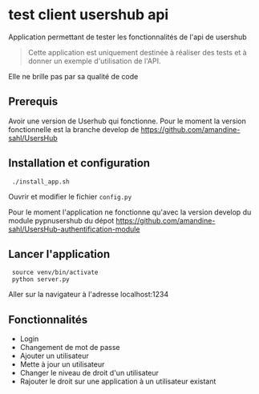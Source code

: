 # test client usershub api
Application permettant de tester les fonctionnalités de l'api de usershub

> Cette application est uniquement destinée à réaliser des tests et à donner un exemple d'utilisation de l'API. 

Elle ne brille pas par sa qualité de code

## Prerequis
Avoir une version de Userhub qui fonctionne.
Pour le moment la version fonctionnelle est la branche develop de https://github.com/amandine-sahl/UsersHub


## Installation et configuration

```
 ./install_app.sh
```

Ouvrir et modifier le fichier `config.py`

Pour le moment l'application ne fonctionne qu'avec la version develop du module pypnusershub du dépot https://github.com/amandine-sahl/UsersHub-authentification-module

## Lancer l'application

```
 source venv/bin/activate
 python server.py
```
Aller sur la navigateur à l'adresse localhost:1234


## Fonctionnalités

* Login
* Changement de mot de passe
* Ajouter un utilisateur
* Mette à jour un utilisateur
* Changer le niveau de droit d'un utilisateur 
* Rajouter le droit sur une application à un utilisateur existant
